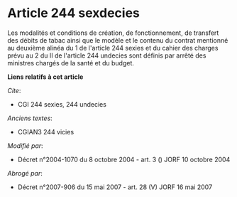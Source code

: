# Article 244 sexdecies

Les modalités et conditions de création, de fonctionnement, de transfert des débits de tabac ainsi que le modèle et le
contenu du contrat mentionné au deuxième alinéa du 1 de l'article 244 sexies et du cahier des charges prévu au 2 du II de
l'article 244 undecies sont définis par arrêté des ministres chargés de la santé et du budget.

**Liens relatifs à cet article**

_Cite_:

  - CGI 244 sexies, 244 undecies

_Anciens textes_:

  - CGIAN3 244 vicies

_Modifié par_:

  - Décret n°2004-1070 du 8 octobre 2004 - art. 3 () JORF 10 octobre 2004

_Abrogé par_:

  - Décret n°2007-906 du 15 mai 2007 - art. 28 (V) JORF 16 mai 2007
